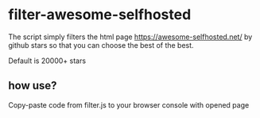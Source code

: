 # filter-awesome-selfhosted
The script simply filters the html page https://awesome-selfhosted.net/ by github stars so that you can choose the best of the best. 

Default is 20000+ stars

## how use?
Copy-paste code from filter.js to your browser console with opened page
